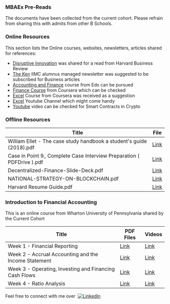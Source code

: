 
### MBAEx Pre-Reads
The documents have been collected from the current cohort. Please refrain from sharing this with admits from other B Schools.

### Online Resources

This section lists the Online courses, websites, newsletters, articles shared for references:

* [Disruptive Innovation](https://hbr.org/2015/12/what-is-disruptive-innovation) was shared for a read from Harvard Business Review
* [The Ken](https://the-ken.com/) IIMC alumnus managed newsletter was suggested to be subscribed for Business articles
* [Accounting and Finance](https://www.edx.org/course/accounting-and-finance) course from Edx can be pursued
* [Finance Course](https://www.coursera.org/learn/wharton-accounting?specialization=finance-accounting) from Coursera which can be checked
* [Excel](https://www.coursera.org/specializations/excel) Course from Coursera was received as a suggestion
* [Excel](https://www.youtube.com/c/Excelcampus1) Youtube Channel which might come handy
* [Youtube](https://www.youtube.com/watch?v=pyaIppMhuic) video can be checked for Smart Contracts in Crypto

### Offline Resources

| Title | File |
|--|--|
| William Ellet - The case study handbook a student's guide (2018).pdf | [Link](/MBAEx_Pre-Reads/William-Ellet-The-case-study-handbook-a-student's-guide-(2018).pdf) |
| Case in Point 9_ Complete Case Interview Preparation ( PDFDrive ).pdf | [Link](/MBAEx_Pre-Reads/Case-in-Point-9-Complete-Case-Interview-Preparation.pdf) |
| Decentralized-Finance-Slide-Deck.pdf | [Link](/MBAEx_Pre-Reads/Decentralized-Finance-Slide-Deck.pdf) |
| NATIONAL-STRATEGY-ON-BLOCKCHAIN.pdf | [Link](/MBAEx_Pre-Reads/NATIONAL-STRATEGY-ON-BLOCKCHAIN.pdf) |
| Harvard Resume Guide.pdf | [Link](/MBAEx_Pre-Reads/Harvard-Resume-Guide.pdf) |

### Introduction to Financial Accounting

This is an online course from Wharton University of Pennsylvania shared by the Current Cohort

| Title | PDF Files | Videos
|--|--|--|
| Week 1 - Financial Reporting | [Link](/MBAEx_Pre-Reads/Week_1-Financial_Reporting/) | [Link](https://1drv.ms/u/s!AuxhR8Xq6TYtg_t2SCNISmKyT17Qyw?e=YzQTID) |
| Week 2 - Accrual Accounting and the Income Statement | [Link](/MBAEx_Pre-Reads/Week_2-Accrual_Accounting_and_the_Income_Statement/) | [Link](https://1drv.ms/u/s!AuxhR8Xq6TYtg_wL5GmfijwvdG8nMg?e=jKy7bo) |
| Week 3 - Operating, Investing and Financing Cash Flows | [Link](/MBAEx_Pre-Reads/Week_3-Operating,Investing_and_Financing_Cash_Flows/) | [Link](https://1drv.ms/u/s!AuxhR8Xq6TYtg_wdMmx-QjBBlaO_6A?e=b6nUkN) |
| Week 4 - Ratio Analysis | [Link](/MBAEx_Pre-Reads/Week_4-Ratio_Analysis/) | [Link](https://1drv.ms/u/s!AuxhR8Xq6TYtg_wt88d58DWMaakIaA?e=xUxJaF) |

Feel free to connect with me over&nbsp; [![LinkedIn][linkedin-shield]][linkedin-url]

<!-- MARKDOWN LINKS & IMAGES -->
<!-- https://www.markdownguide.org/basic-syntax/#reference-style-links -->
[license-url]: https://github.com/othneildrew/Best-README-Template/blob/master/LICENSE.txt
[linkedin-shield]: https://img.shields.io/badge/-LinkedIn-black.svg?style=flat-square&logo=linkedin&colorB=00008b
[linkedin-url]: https://www.linkedin.com/in/abhishekray1/
